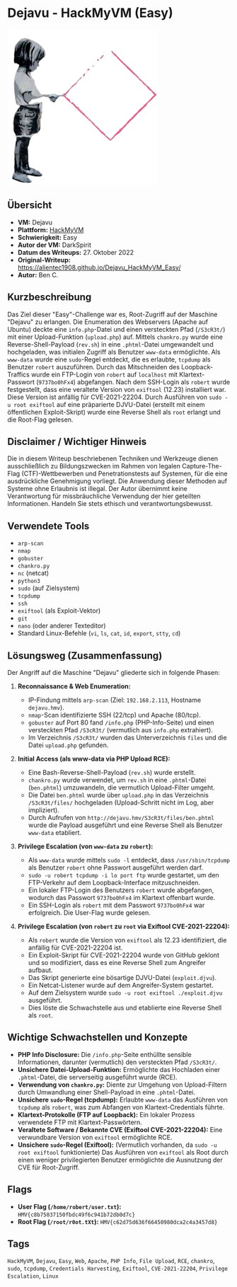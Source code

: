# Dejavu - HackMyVM (Easy)

![Dejavu.png](Dejavu.png)

## Übersicht

*   **VM:** Dejavu
*   **Plattform:** [HackMyVM](https://hackmyvm.eu/machines/machine.php?vm=Dejavu)
*   **Schwierigkeit:** Easy
*   **Autor der VM:** DarkSpirit
*   **Datum des Writeups:** 27. Oktober 2022
*   **Original-Writeup:** https://alientec1908.github.io/Dejavu_HackMyVM_Easy/
*   **Autor:** Ben C.

## Kurzbeschreibung

Das Ziel dieser "Easy"-Challenge war es, Root-Zugriff auf der Maschine "Dejavu" zu erlangen. Die Enumeration des Webservers (Apache auf Ubuntu) deckte eine `info.php`-Datei und einen versteckten Pfad (`/S3cR3t/`) mit einer Upload-Funktion (`upload.php`) auf. Mittels `chankro.py` wurde eine Reverse-Shell-Payload (`rev.sh`) in eine `.phtml`-Datei umgewandelt und hochgeladen, was initialen Zugriff als Benutzer `www-data` ermöglichte. Als `www-data` wurde eine `sudo`-Regel entdeckt, die es erlaubte, `tcpdump` als Benutzer `robert` auszuführen. Durch das Mitschneiden des Loopback-Traffics wurde ein FTP-Login von `robert` auf `localhost` mit Klartext-Passwort (`9737bo0hFx4`) abgefangen. Nach dem SSH-Login als `robert` wurde festgestellt, dass eine veraltete Version von `exiftool` (12.23) installiert war. Diese Version ist anfällig für CVE-2021-22204. Durch Ausführen von `sudo -u root exiftool` auf eine präparierte DJVU-Datei (erstellt mit einem öffentlichen Exploit-Skript) wurde eine Reverse Shell als `root` erlangt und die Root-Flag gelesen.

## Disclaimer / Wichtiger Hinweis

Die in diesem Writeup beschriebenen Techniken und Werkzeuge dienen ausschließlich zu Bildungszwecken im Rahmen von legalen Capture-The-Flag (CTF)-Wettbewerben und Penetrationstests auf Systemen, für die eine ausdrückliche Genehmigung vorliegt. Die Anwendung dieser Methoden auf Systeme ohne Erlaubnis ist illegal. Der Autor übernimmt keine Verantwortung für missbräuchliche Verwendung der hier geteilten Informationen. Handeln Sie stets ethisch und verantwortungsbewusst.

## Verwendete Tools

*   `arp-scan`
*   `nmap`
*   `gobuster`
*   `chankro.py`
*   `nc` (netcat)
*   `python3`
*   `sudo` (auf Zielsystem)
*   `tcpdump`
*   `ssh`
*   `exiftool` (als Exploit-Vektor)
*   `git`
*   `nano` (oder anderer Texteditor)
*   Standard Linux-Befehle (`vi`, `ls`, `cat`, `id`, `export`, `stty`, `cd`)

## Lösungsweg (Zusammenfassung)

Der Angriff auf die Maschine "Dejavu" gliederte sich in folgende Phasen:

1.  **Reconnaissance & Web Enumeration:**
    *   IP-Findung mittels `arp-scan` (Ziel: `192.168.2.113`, Hostname `dejavu.hmv`).
    *   `nmap`-Scan identifizierte SSH (22/tcp) und Apache (80/tcp).
    *   `gobuster` auf Port 80 fand `/info.php` (PHP-Info-Seite) und einen versteckten Pfad `/S3cR3t/` (vermutlich aus `info.php` extrahiert).
    *   Im Verzeichnis `/S3cR3t/` wurden das Unterverzeichnis `files` und die Datei `upload.php` gefunden.

2.  **Initial Access (als www-data via PHP Upload RCE):**
    *   Eine Bash-Reverse-Shell-Payload (`rev.sh`) wurde erstellt.
    *   `chankro.py` wurde verwendet, um `rev.sh` in eine `.phtml`-Datei (`ben.phtml`) umzuwandeln, die vermutlich Upload-Filter umgeht.
    *   Die Datei `ben.phtml` wurde über `upload.php` in das Verzeichnis `/S3cR3t/files/` hochgeladen (Upload-Schritt nicht im Log, aber impliziert).
    *   Durch Aufrufen von `http://dejavu.hmv/S3cR3t/files/ben.phtml` wurde die Payload ausgeführt und eine Reverse Shell als Benutzer `www-data` etabliert.

3.  **Privilege Escalation (von `www-data` zu `robert`):**
    *   Als `www-data` wurde mittels `sudo -l` entdeckt, dass `/usr/sbin/tcpdump` als Benutzer `robert` ohne Passwort ausgeführt werden darf.
    *   `sudo -u robert tcpdump -i lo port ftp` wurde gestartet, um den FTP-Verkehr auf dem Loopback-Interface mitzuschneiden.
    *   Ein lokaler FTP-Login des Benutzers `robert` wurde abgefangen, wodurch das Passwort `9737bo0hFx4` im Klartext offenbart wurde.
    *   Ein SSH-Login als `robert` mit dem Passwort `9737bo0hFx4` war erfolgreich. Die User-Flag wurde gelesen.

4.  **Privilege Escalation (von `robert` zu `root` via Exiftool CVE-2021-22204):**
    *   Als `robert` wurde die Version von `exiftool` als 12.23 identifiziert, die anfällig für CVE-2021-22204 ist.
    *   Ein Exploit-Skript für CVE-2021-22204 wurde von GitHub geklont und so modifiziert, dass es eine Reverse Shell zum Angreifer aufbaut.
    *   Das Skript generierte eine bösartige DJVU-Datei (`exploit.djvu`).
    *   Ein Netcat-Listener wurde auf dem Angreifer-System gestartet.
    *   Auf dem Zielsystem wurde `sudo -u root exiftool ./exploit.djvu` ausgeführt.
    *   Dies löste die Schwachstelle aus und etablierte eine Reverse Shell als `root`.

## Wichtige Schwachstellen und Konzepte

*   **PHP Info Disclosure:** Die `/info.php`-Seite enthüllte sensible Informationen, darunter (vermutlich) den versteckten Pfad `/S3cR3t/`.
*   **Unsichere Datei-Upload-Funktion:** Ermöglichte das Hochladen einer `.phtml`-Datei, die serverseitig ausgeführt wurde (RCE).
*   **Verwendung von `chankro.py`:** Diente zur Umgehung von Upload-Filtern durch Umwandlung einer Shell-Payload in eine `.phtml`-Datei.
*   **Unsichere `sudo`-Regel (tcpdump):** Erlaubte `www-data` das Ausführen von `tcpdump` als `robert`, was zum Abfangen von Klartext-Credentials führte.
*   **Klartext-Protokolle (FTP auf Loopback):** Ein lokaler Prozess verwendete FTP mit Klartext-Passwörtern.
*   **Veraltete Software / Bekannte CVE (Exiftool CVE-2021-22204):** Eine verwundbare Version von `exiftool` ermöglichte RCE.
*   **Unsichere `sudo`-Regel (Exiftool):** (Vermutlich vorhanden, da `sudo -u root exiftool` funktionierte) Das Ausführen von `exiftool` als Root durch einen weniger privilegierten Benutzer ermöglichte die Ausnutzung der CVE für Root-Zugriff.

## Flags

*   **User Flag (`/home/robert/user.txt`):** `HMV{c8b75037150fbdc49f6c941b72db0d7c}`
*   **Root Flag (`/root/r0ot.tXt`):** `HMV{c62d75d636f66450980dca2c4a3457d8}`

## Tags

`HackMyVM`, `Dejavu`, `Easy`, `Web`, `Apache`, `PHP Info`, `File Upload`, `RCE`, `chankro`, `sudo`, `tcpdump`, `Credentials Harvesting`, `Exiftool`, `CVE-2021-22204`, `Privilege Escalation`, `Linux`
